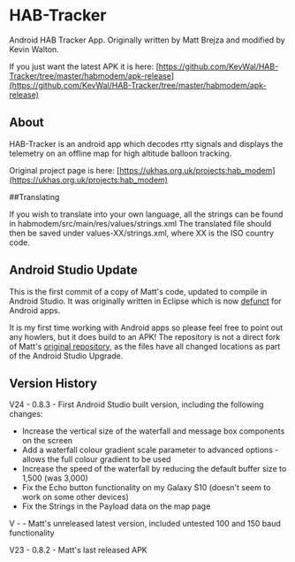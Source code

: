 # HAB-Tracker
Android HAB Tracker App.  Originally written by Matt Brejza and modified by Kevin Walton.

If you just want the latest APK it is here:  [https://github.com/KevWal/HAB-Tracker/tree/master/habmodem/apk-release](https://github.com/KevWal/HAB-Tracker/tree/master/habmodem/apk-release)

## About 

HAB-Tracker is an android app which decodes rtty signals and displays the telemetry on an offline map for high altitude balloon tracking.

Original project page is here: [https://ukhas.org.uk/projects:hab_modem](https://ukhas.org.uk/projects:hab_modem)

##Translating

If you wish to translate into your own language, all the strings can be found in habmodem/src/main/res/values/strings.xml The translated file should then be saved under values-XX/strings.xml, where XX is the ISO country code.

## Android Studio Update

This is the first commit of a copy of Matt's code, updated to compile in Android Studio.  It was originally written in Eclipse which is now [defunct](https://android-developers.googleblog.com/2015/06/an-update-on-eclipse-android-developer.html) for Android apps.

It is my first time working with Android apps so please feel free to point out any howlers, but it does build to an APK!  The repository is not a direct fork of Matt's [original repository](https://github.com/mattbrejza/rtty_modem), as the files have all changed locations as part of the Android Studio Upgrade.

## Version History

V24 - 0.8.3 - First Android Studio built version, including the following changes:
* Increase the vertical size of the waterfall and message box components on the screen
* Add a waterfall colour gradient scale parameter to advanced options - allows the full colour gradient to be used
* Increase the speed of the waterfall by reducing the default buffer size to 1,500 (was 3,000)
* Fix the Echo button functionality on my Galaxy S10 (doesn't seem to work on some other devices)
* Fix the Strings in the Payload data on the map page

V - - Matt's unreleased latest version, included untested 100 and 150 baud functionality

V23 - 0.8.2 - Matt's last released APK
